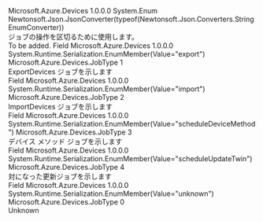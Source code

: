 <Type Name="JobType" FullName="Microsoft.Azure.Devices.JobType">
  <TypeSignature Language="C#" Value="public enum JobType" />
  <TypeSignature Language="ILAsm" Value=".class public auto ansi sealed JobType extends System.Enum" />
  <TypeSignature Language="DocId" Value="T:Microsoft.Azure.Devices.JobType" />
  <TypeSignature Language="VB.NET" Value="Public Enum JobType" />
  <TypeSignature Language="F#" Value="type JobType = " />
  <AssemblyInfo>
    <AssemblyName>Microsoft.Azure.Devices</AssemblyName>
    <AssemblyVersion>1.0.0.0</AssemblyVersion>
  </AssemblyInfo>
  <Base>
    <BaseTypeName>System.Enum</BaseTypeName>
  </Base>
  <Attributes>
    <Attribute>
      <AttributeName>Newtonsoft.Json.JsonConverter(typeof(Newtonsoft.Json.Converters.StringEnumConverter))</AttributeName>
    </Attribute>
  </Attributes>
  <Docs>
    <summary>
            ジョブの操作を区切るために使用します。
            </summary>
    <remarks>To be added.</remarks>
  </Docs>
  <Members>
    <Member MemberName="ExportDevices">
      <MemberSignature Language="C#" Value="ExportDevices" />
      <MemberSignature Language="ILAsm" Value=".field public static literal valuetype Microsoft.Azure.Devices.JobType ExportDevices = int32(1)" />
      <MemberSignature Language="DocId" Value="F:Microsoft.Azure.Devices.JobType.ExportDevices" />
      <MemberSignature Language="VB.NET" Value="ExportDevices" />
      <MemberSignature Language="F#" Value="ExportDevices = 1" Usage="Microsoft.Azure.Devices.JobType.ExportDevices" />
      <MemberType>Field</MemberType>
      <AssemblyInfo>
        <AssemblyName>Microsoft.Azure.Devices</AssemblyName>
        <AssemblyVersion>1.0.0.0</AssemblyVersion>
      </AssemblyInfo>
      <Attributes>
        <Attribute>
          <AttributeName>System.Runtime.Serialization.EnumMember(Value="export")</AttributeName>
        </Attribute>
      </Attributes>
      <ReturnValue>
        <ReturnType>Microsoft.Azure.Devices.JobType</ReturnType>
      </ReturnValue>
      <MemberValue>1</MemberValue>
      <Docs>
        <summary>
            ExportDevices ジョブを示します
            </summary>
      </Docs>
    </Member>
    <Member MemberName="ImportDevices">
      <MemberSignature Language="C#" Value="ImportDevices" />
      <MemberSignature Language="ILAsm" Value=".field public static literal valuetype Microsoft.Azure.Devices.JobType ImportDevices = int32(2)" />
      <MemberSignature Language="DocId" Value="F:Microsoft.Azure.Devices.JobType.ImportDevices" />
      <MemberSignature Language="VB.NET" Value="ImportDevices" />
      <MemberSignature Language="F#" Value="ImportDevices = 2" Usage="Microsoft.Azure.Devices.JobType.ImportDevices" />
      <MemberType>Field</MemberType>
      <AssemblyInfo>
        <AssemblyName>Microsoft.Azure.Devices</AssemblyName>
        <AssemblyVersion>1.0.0.0</AssemblyVersion>
      </AssemblyInfo>
      <Attributes>
        <Attribute>
          <AttributeName>System.Runtime.Serialization.EnumMember(Value="import")</AttributeName>
        </Attribute>
      </Attributes>
      <ReturnValue>
        <ReturnType>Microsoft.Azure.Devices.JobType</ReturnType>
      </ReturnValue>
      <MemberValue>2</MemberValue>
      <Docs>
        <summary>
            ImportDevices ジョブを示します
            </summary>
      </Docs>
    </Member>
    <Member MemberName="ScheduleDeviceMethod">
      <MemberSignature Language="C#" Value="ScheduleDeviceMethod" />
      <MemberSignature Language="ILAsm" Value=".field public static literal valuetype Microsoft.Azure.Devices.JobType ScheduleDeviceMethod = int32(3)" />
      <MemberSignature Language="DocId" Value="F:Microsoft.Azure.Devices.JobType.ScheduleDeviceMethod" />
      <MemberSignature Language="VB.NET" Value="ScheduleDeviceMethod" />
      <MemberSignature Language="F#" Value="ScheduleDeviceMethod = 3" Usage="Microsoft.Azure.Devices.JobType.ScheduleDeviceMethod" />
      <MemberType>Field</MemberType>
      <AssemblyInfo>
        <AssemblyName>Microsoft.Azure.Devices</AssemblyName>
        <AssemblyVersion>1.0.0.0</AssemblyVersion>
      </AssemblyInfo>
      <Attributes>
        <Attribute>
          <AttributeName>System.Runtime.Serialization.EnumMember(Value="scheduleDeviceMethod")</AttributeName>
        </Attribute>
      </Attributes>
      <ReturnValue>
        <ReturnType>Microsoft.Azure.Devices.JobType</ReturnType>
      </ReturnValue>
      <MemberValue>3</MemberValue>
      <Docs>
        <summary>
            デバイス メソッド ジョブを示します
            </summary>
      </Docs>
    </Member>
    <Member MemberName="ScheduleUpdateTwin">
      <MemberSignature Language="C#" Value="ScheduleUpdateTwin" />
      <MemberSignature Language="ILAsm" Value=".field public static literal valuetype Microsoft.Azure.Devices.JobType ScheduleUpdateTwin = int32(4)" />
      <MemberSignature Language="DocId" Value="F:Microsoft.Azure.Devices.JobType.ScheduleUpdateTwin" />
      <MemberSignature Language="VB.NET" Value="ScheduleUpdateTwin" />
      <MemberSignature Language="F#" Value="ScheduleUpdateTwin = 4" Usage="Microsoft.Azure.Devices.JobType.ScheduleUpdateTwin" />
      <MemberType>Field</MemberType>
      <AssemblyInfo>
        <AssemblyName>Microsoft.Azure.Devices</AssemblyName>
        <AssemblyVersion>1.0.0.0</AssemblyVersion>
      </AssemblyInfo>
      <Attributes>
        <Attribute>
          <AttributeName>System.Runtime.Serialization.EnumMember(Value="scheduleUpdateTwin")</AttributeName>
        </Attribute>
      </Attributes>
      <ReturnValue>
        <ReturnType>Microsoft.Azure.Devices.JobType</ReturnType>
      </ReturnValue>
      <MemberValue>4</MemberValue>
      <Docs>
        <summary>
            対になった更新ジョブを示します
            </summary>
      </Docs>
    </Member>
    <Member MemberName="Unknown">
      <MemberSignature Language="C#" Value="Unknown" />
      <MemberSignature Language="ILAsm" Value=".field public static literal valuetype Microsoft.Azure.Devices.JobType Unknown = int32(0)" />
      <MemberSignature Language="DocId" Value="F:Microsoft.Azure.Devices.JobType.Unknown" />
      <MemberSignature Language="VB.NET" Value="Unknown" />
      <MemberSignature Language="F#" Value="Unknown = 0" Usage="Microsoft.Azure.Devices.JobType.Unknown" />
      <MemberType>Field</MemberType>
      <AssemblyInfo>
        <AssemblyName>Microsoft.Azure.Devices</AssemblyName>
        <AssemblyVersion>1.0.0.0</AssemblyVersion>
      </AssemblyInfo>
      <Attributes>
        <Attribute>
          <AttributeName>System.Runtime.Serialization.EnumMember(Value="unknown")</AttributeName>
        </Attribute>
      </Attributes>
      <ReturnValue>
        <ReturnType>Microsoft.Azure.Devices.JobType</ReturnType>
      </ReturnValue>
      <MemberValue>0</MemberValue>
      <Docs>
        <summary>
            Unknown
            </summary>
      </Docs>
    </Member>
  </Members>
</Type>